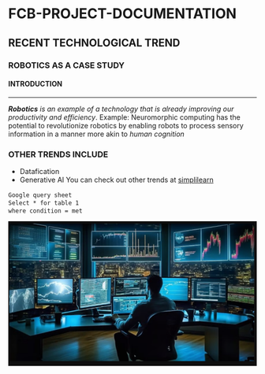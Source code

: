 # FCB-PROJECT-DOCUMENTATION
## RECENT TECHNOLOGICAL TREND
### ROBOTICS AS A CASE STUDY
#### INTRODUCTION
---
***Robotics** is an example of a technology that is already improving our productivity and efficiency*. Example: Neuromorphic computing has the potential to revolutionize robotics by enabling robots to process sensory information in a manner more akin to _human cognition_

### OTHER TRENDS INCLUDE
- Datafication
- Generative AI
You can check out other trends at [simplilearn](https://www.simplilearn.com/top-technology-trends-and-jobs-article)

```
Google query sheet
Select * for table 1
where condition = met

```
![](tech.PNG)
